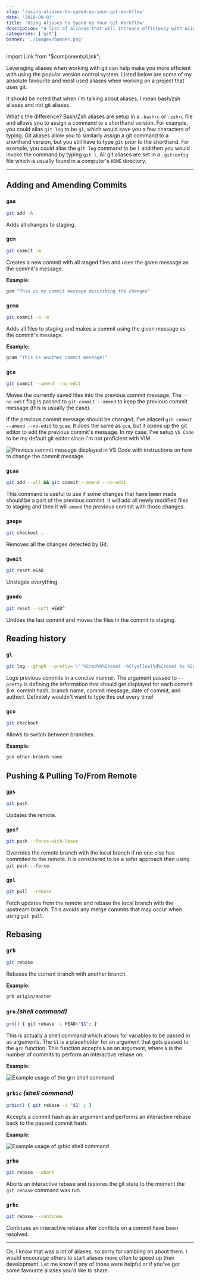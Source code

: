 ```yaml
---
slug: '/using-aliases-to-speed-up-your-git-workflow'
date: '2018-09-03'
title: 'Using Aliases to Speed Up Your Git Workflow'
description: "A list of aliases that will increase efficiency with using git to manage a project's versioning history."
categories: ['git']
banner: './images/banner.png'
---
```


import Link from "$components/Link";

Leveraging aliases when working with git can help make you more efficient with using the popular version control system. Listed below are some of my absolute favourite and most used aliases when working on a project that uses git.

It should be noted that when i'm talking about aliases, I mean <Link to="http://tldp.org/LDP/abs/html/aliases.html">bash/zsh aliases</Link> and not <Link to="https://git-scm.com/book/en/v2/Git-Basics-Git-Aliases">git aliases</Link>.

What's the difference? Bash/Zsh aliases are setup in a `.bashrc` or `.zshrc` file and allows you to assign a command to a shorthand version. For example, you could alias `git log` to be `gl`, which would save you a few characters of typing. Git aliases allow you to similarly assign a git command to a shorthand version, but you still have to type `git` prior to the shorthand. For example, you could alias the `git log` command to be `l` and then you would invoke the command by typing `git l`. All git aliases are set in a `.gitconfig` file which is usually found in a computer's `HOME` directory.

---

## Adding and Amending Commits

### **`gaa`**

```bash
git add -A
```

Adds all changes to staging.

### **`gcm`**

```bash
git commit -m
```

Creates a new commit with all staged files and uses the given message as the commit's message.

**Example:**

```bash
gcm "This is my commit message describing the changes"
```

### **`gcma`**

```bash
git commit -a -m
```

Adds all files to staging and makes a commit using the given message as the commit's message.

**Example:**

```bash
gcam "This is another commit message!"
```

### **`gca`**

```bash
git commit --amend --no-edit
```

Moves the currently saved files into the previous commit message. The `--no-edit` flag is passed to `git commit --amend` to keep the previous commit message (this is usually the case).

If the previous commit message should be changed, I've aliased `git commit --amend --no-edit` to `gcae`. It does the same as `gca`, but it opens up the git editor to edit the previous commit's message. In my case, I've setup `VS Code` to be my default git editor since i'm not proficient with VIM.

![Previous commit message displayed in VS Code with instructions on how to change the commit message.](./images/image-1.png)

### **`gcaa`**

```bash
git add --all && git commit --amend --no-edit
```

This command is useful to use if some changes that have been made should be a part of the previous commit. It will add all newly modified files to staging and then it will `amend` the previous commit with those changes.

### **`gnope`**

```bash
git checkout .
```

Removes all the changes detected by Git.

### **`gwait`**

```bash
git reset HEAD
```

Unstages everything.

### **`gundo`**

```bash
git reset --soft HEAD^
```

Undoes the last commit and moves the files in the commit to staging.

## Reading history

### **`gl`**

```bash
git log --graph --pretty='\''%Cred%h%Creset -%C(yellow)%d%Creset %s %Cgreen(%cr) %C(bold blue)<%an>%Creset'\'' --abbrev-commit
```

Logs previous commits in a concise manner. The argument passed to `--pretty` is defining the information that should get displayed for each commit (i.e. commit hash, branch name, commit message, date of commit, and author). Definitely wouldn't want to type this out every time!

### **`gco`**

```bash
git checkout
```

Allows to switch between branches.

**Example:**

```bash
gco other-branch-name
```

## Pushing & Pulling To/From Remote

### **`gps`**

```bash
git push
```

Updates the remote.

### **`gpsf`**

```bash
git push --force-with-lease
```

Overrides the remote branch with the local branch if no one else has commited to the remote. It is considered to be a safer approach than using `git push --force`.

### **`gpl`**

```bash
git pull --rebase
```

Fetch updates from the remote and rebase the local branch with the upstream branch. This avoids any merge commits that may occur when using `git pull`.

## Rebasing

### **`grb`**

```bash
git rebase
```

Rebases the current branch with another branch.

**Example:**

```bash
grb origin/master
```

### **`grn`** _(shell command)_

```bash
grn() { git rebase -i HEAD~"$1"; }
```

This is actually a <Link to="http://zsh.sourceforge.net/Intro/intro_4.html">shell command</Link> which allows for variables to be passed in as arguments. The `$1` is a placeholder for an argument that gets passed to the `grn` function. This function accepts `N` as an argument, where `N` is the number of commits to perform an interactive rebase on.

**Example:**

![Example usage of the grn shell command](./images/image-2.gif)

### **`grbic`** _(shell command)_

```bash
grbic() { git rebase -i "$1" ; }
```

Accepts a commit hash as an argument and performs an interactive rebase back to the passed commit hash.

**Example:**

![Example usage of grbic shell command](./images/image-3.gif)

### **`grba`**

```bash
git rebase --abort
```

Aborts an interactive rebase and restores the git state to the moment the `git rebase` command was run.

### **`grbc`**

```bash
git rebase --continue
```

Continues an interactive rebase after conflicts on a commit have been resolved.

---

Ok, I know that was a lot of aliases, so sorry for rambling on about them. I would encourage others to start aliases more often to speed up their development. Let me know if any of those were helpful or if you've got some favourite aliases you'd like to share.
